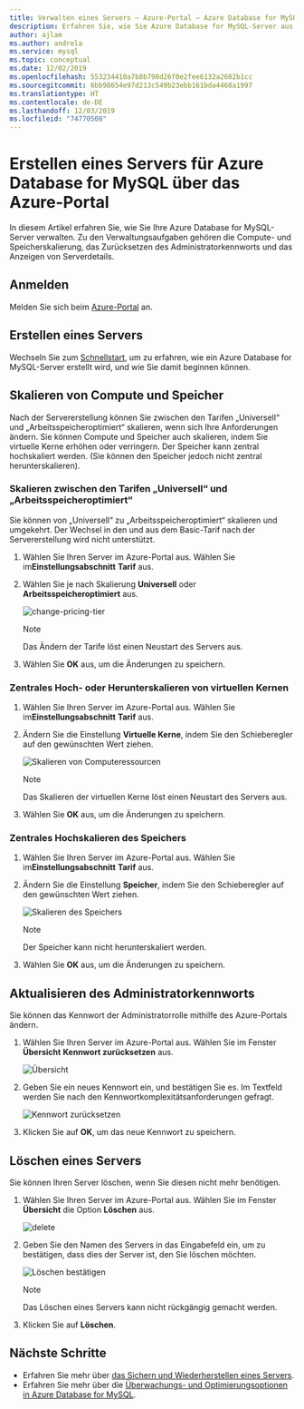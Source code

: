 ```yaml
---
title: Verwalten eines Servers – Azure-Portal – Azure Database for MySQL
description: Erfahren Sie, wie Sie Azure Database for MySQL-Server aus dem Azure-Portal verwalten.
author: ajlam
ms.author: andrela
ms.service: mysql
ms.topic: conceptual
ms.date: 12/02/2019
ms.openlocfilehash: 553234410a7b8b798d26f0e2fee6132a2602b1cc
ms.sourcegitcommit: 6bb98654e97d213c549b23ebb161bda4468a1997
ms.translationtype: HT
ms.contentlocale: de-DE
ms.lasthandoff: 12/03/2019
ms.locfileid: "74770508"
---
```

# <a name="manage-an-azure-database-for-mysql-server-using-the-azure-portal"></a>Erstellen eines Servers für Azure Database for MySQL über das Azure-Portal
In diesem Artikel erfahren Sie, wie Sie Ihre Azure Database for MySQL-Server verwalten. Zu den Verwaltungsaufgaben gehören die Compute- und Speicherskalierung, das Zurücksetzen des Administratorkennworts und das Anzeigen von Serverdetails.

## <a name="sign-in"></a>Anmelden
Melden Sie sich beim [Azure-Portal](https://portal.azure.com) an.

## <a name="create-a-server"></a>Erstellen eines Servers
Wechseln Sie zum [Schnellstart](quickstart-create-mysql-server-database-using-azure-portal.md), um zu erfahren, wie ein Azure Database for MySQL-Server erstellt wird, und wie Sie damit beginnen können.

## <a name="scale-compute-and-storage"></a>Skalieren von Compute und Speicher

Nach der Servererstellung können Sie zwischen den Tarifen „Universell“ und „Arbeitsspeicheroptimiert“ skalieren, wenn sich Ihre Anforderungen ändern. Sie können Compute und Speicher auch skalieren, indem Sie virtuelle Kerne erhöhen oder verringern. Der Speicher kann zentral hochskaliert werden. (Sie können den Speicher jedoch nicht zentral herunterskalieren).

### <a name="scale-between-general-purpose-and-memory-optimized-tiers"></a>Skalieren zwischen den Tarifen „Universell“ und „Arbeitsspeicheroptimiert“

Sie können von „Universell“ zu „Arbeitsspeicheroptimiert“ skalieren und umgekehrt. Der Wechsel in den und aus dem Basic-Tarif nach der Servererstellung wird nicht unterstützt. 

1. Wählen Sie Ihren Server im Azure-Portal aus. Wählen Sie im**Einstellungsabschnitt** **Tarif** aus.

2. Wählen Sie je nach Skalierung **Universell** oder **Arbeitsspeicheroptimiert** aus. 

    ![change-pricing-tier](./media/howto-create-manage-server-portal/change-pricing-tier.png)

    > [!NOTE]
    > Das Ändern der Tarife löst einen Neustart des Servers aus.

4. Wählen Sie **OK** aus, um die Änderungen zu speichern.


### <a name="scale-vcores-up-or-down"></a>Zentrales Hoch- oder Herunterskalieren von virtuellen Kernen

1. Wählen Sie Ihren Server im Azure-Portal aus. Wählen Sie im**Einstellungsabschnitt** **Tarif** aus.

2. Ändern Sie die Einstellung **Virtuelle Kerne**, indem Sie den Schieberegler auf den gewünschten Wert ziehen.

    ![Skalieren von Computeressourcen](./media/howto-create-manage-server-portal/scaling-compute.png)

    > [!NOTE]
    > Das Skalieren der virtuellen Kerne löst einen Neustart des Servers aus.

3. Wählen Sie **OK** aus, um die Änderungen zu speichern.


### <a name="scale-storage-up"></a>Zentrales Hochskalieren des Speichers

1. Wählen Sie Ihren Server im Azure-Portal aus. Wählen Sie im**Einstellungsabschnitt** **Tarif** aus.

2. Ändern Sie die Einstellung **Speicher**, indem Sie den Schieberegler auf den gewünschten Wert ziehen.

    ![Skalieren des Speichers](./media/howto-create-manage-server-portal/scaling-storage.png)

    > [!NOTE]
    > Der Speicher kann nicht herunterskaliert werden.

3. Wählen Sie **OK** aus, um die Änderungen zu speichern.


## <a name="update-admin-password"></a>Aktualisieren des Administratorkennworts
Sie können das Kennwort der Administratorrolle mithilfe des Azure-Portals ändern.

1. Wählen Sie Ihren Server im Azure-Portal aus. Wählen Sie im Fenster **Übersicht** **Kennwort zurücksetzen** aus.

   ![Übersicht](./media/howto-create-manage-server-portal/overview-reset-password.png)

2. Geben Sie ein neues Kennwort ein, und bestätigen Sie es. Im Textfeld werden Sie nach den Kennwortkomplexitätsanforderungen gefragt.

   ![Kennwort zurücksetzen](./media/howto-create-manage-server-portal/reset-password.png)

3. Klicken Sie auf **OK**, um das neue Kennwort zu speichern.


## <a name="delete-a-server"></a>Löschen eines Servers

Sie können Ihren Server löschen, wenn Sie diesen nicht mehr benötigen. 

1. Wählen Sie Ihren Server im Azure-Portal aus. Wählen Sie im Fenster **Übersicht** die Option **Löschen** aus.

    ![delete](./media/howto-create-manage-server-portal/overview-delete.png)

2. Geben Sie den Namen des Servers in das Eingabefeld ein, um zu bestätigen, dass dies der Server ist, den Sie löschen möchten.

    ![Löschen bestätigen](./media/howto-create-manage-server-portal/confirm-delete.png)

    > [!NOTE]
    > Das Löschen eines Servers kann nicht rückgängig gemacht werden.

3. Klicken Sie auf **Löschen**.


## <a name="next-steps"></a>Nächste Schritte
- Erfahren Sie mehr über [das Sichern und Wiederherstellen eines Servers](howto-restore-server-portal.md).
- Erfahren Sie mehr über die [Überwachungs- und Optimierungsoptionen in Azure Database for MySQL](concepts-monitoring.md).